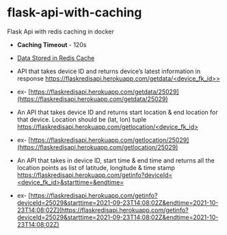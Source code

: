 # flask-api-with-caching
Flask Api with redis caching in docker

* **Caching Timeout** - 120s
- [Data Stored in Redis Cache](https://flaskredisapi.herokuapp.com/) 

- API that takes device ID and returns device’s latest information in response [https://flaskredisapi.herokuapp.com/getdata/<device_fk_id>>](https://flaskredisapi.herokuapp.com/getdata/<device_fk_id>)
* ex- [https://flaskredisapi.herokuapp.com/getdata/25029](https://flaskredisapi.herokuapp.com/getdata/25029) 
- An API that takes device ID and returns start location & end location for that device. Location should be (lat, lon) tuple
[https://flaskredisapi.herokuapp.com/getlocation/<device_fk_id>](https://flaskredisapi.herokuapp.com/getlocation/<device_fk_id>)
* ex- [https://flaskredisapi.herokuapp.com/getlocation/25029](https://flaskredisapi.herokuapp.com/getlocation/25029)
- An API that takes in device ID, start time & end time and returns all the location points as list of latitude, longitude & time stamp
[https://flaskredisapi.herokuapp.com/getinfo?deviceId=<device_fk_id>&starttime=&endtime=](https://flaskredisapi.herokuapp.com/getinfo?deviceId=<device_fk_id>&starttime=&endtime=)
* ex- [https://flaskredisapi.herokuapp.com/getinfo?deviceId=25029&starttime=2021-09-23T14:08:02Z&endtime=2021-10-23T14:08:02Z](https://flaskredisapi.herokuapp.com/getinfo?deviceId=25029&starttime=2021-09-23T14:08:02Z&endtime=2021-10-23T14:08:02Z)
